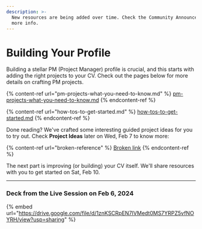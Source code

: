 ```yaml
---
description: >-
  New resources are being added over time. Check the Community Announcements for
  more info.
---
```


# Building Your Profile

Building a stellar PM (Project Manager) profile is crucial, and this starts with adding the right projects to your CV. Check out the pages below for more details on crafting PM projects.

{% content-ref url="pm-projects-what-you-need-to-know.md" %}
[pm-projects-what-you-need-to-know.md](pm-projects-what-you-need-to-know.md)
{% endcontent-ref %}

{% content-ref url="how-tos-to-get-started.md" %}
[how-tos-to-get-started.md](how-tos-to-get-started.md)
{% endcontent-ref %}

Done reading? We've crafted some interesting guided project ideas for you to try out. Check **Project Ideas** later on Wed, Feb 7 to know more:

{% content-ref url="broken-reference" %}
[Broken link](broken-reference)
{% endcontent-ref %}

The next part is improving (or building) your CV itself. We'll share resources with you to get started on Sat, Feb 10.

***

### Deck from the Live Session on Feb 6, 2024

{% embed url="https://drive.google.com/file/d/1znKSCRpEN7IVMedt0MS7YRPZ5vfNOYRH/view?usp=sharing" %}
